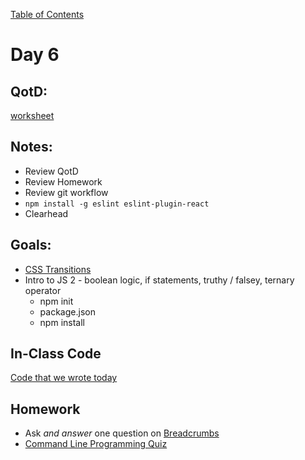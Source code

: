 [Table of Contents](/README.md)

# Day 6

## QotD:
[worksheet](https://github.com/TIY-Austin-Front-End-Engineering/javascript-variables-worksheet)

## Notes:
* Review QotD
* Review Homework
* Review git workflow
* `npm install -g eslint eslint-plugin-react`
* Clearhead

## Goals:
* [CSS Transitions](/units/css-transitions)
* Intro to JS 2 - boolean logic, if statements, truthy / falsey, ternary operator
	* npm init
	* package.json
	* npm install

## In-Class Code
[Code that we wrote today](/notes/day-06/code)

## Homework
* Ask *and answer* one question on [Breadcrumbs](http://tiy.breadcrumbsqa.com/)
* [Command Line Programming Quiz](https://github.com/TIY-Austin-Front-End-Engineering/command-line-programming-quiz)
